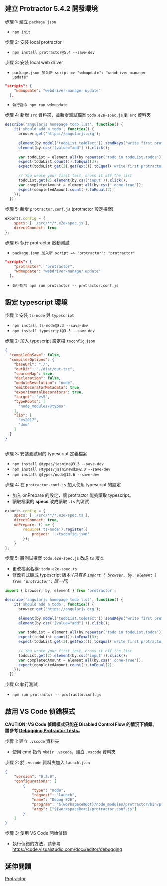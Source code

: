﻿## 建立 Protractor 5.4.2 開發環境
步驟 1: 建立 `package.json`

* `npm init`

步驟 2: 安裝 local protractor

* `npm install protractor@5.4 --save-dev`

步驟 3: 安裝 local web driver

* `package.json 加入新 script => "wdmupdate": "webdriver-manager update"`

``` json
"scripts": {
    "wdmupdate": "webdriver-manager update"
  },
```

* `執行指令 npm run wdmupdate`

步驟 4: 新增 `src` 資料夾，並新增測試檔案 `todo.e2e-spec.js` 到 `src` 資料夾
``` js
describe('angularjs homepage todo list', function() {
    it('should add a todo', function() {
      browser.get('https://angularjs.org');
  
      element(by.model('todoList.todoText')).sendKeys('write first protractor test');
      element(by.css('[value="add"]')).click();
  
      var todoList = element.all(by.repeater('todo in todoList.todos'));
      expect(todoList.count()).toEqual(3);
      expect(todoList.get(2).getText()).toEqual('write first protractor test');
  
      // You wrote your first test, cross it off the list
      todoList.get(2).element(by.css('input')).click();
      var completedAmount = element.all(by.css('.done-true'));
      expect(completedAmount.count()).toEqual(2);
    });
  });
```

步驟 5: 新增 `protractor.conf.js` (protractor 設定檔案)
``` js
exports.config = {
    specs: ['./src/**/*.e2e-spec.js'],
    directConnect: true
};
```

步驟 6: 執行 protractor 啟動測試

* `package.json 加入新 script => "protractor": "protractor"`

``` json
"scripts": {
    "protractor": "protractor",
    "wdmupdate": "webdriver-manager update"
  },
```

* `執行指令 npm run protractor -- protractor.conf.js`


## 設定 typescript 環境

步驟 1: 安裝 `ts-node` 與 `typescript`

* `npm install ts-node@8.3 --save-dev`
* `npm install typescript@3.5 --save-dev`

步驟 2: 加入 typescript 設定檔 `tsconfig.json`
``` json
{
  "compileOnSave": false,
  "compilerOptions": {
    "baseUrl": "./",
    "outDir": "./dist/out-tsc",
    "sourceMap": true,
    "declaration": false,
    "moduleResolution": "node",
    "emitDecoratorMetadata": true,
    "experimentalDecorators": true,
    "target": "es5",
    "typeRoots": [
      "node_modules/@types"
    ],
    "lib": [
      "es2017",
      "dom"
    ]
  }
}
  
```

步驟 3: 安裝測試用的 typescript 定義檔案
* `npm install @types/jasmine@3.3 --save-dev`
* `npm install @types/jasminewd2@2.0 --save-dev`
* `npm install @types/node@12.6 --save-dev`

步驟 4: 在 `protractor.conf.js` 加入使用 typescript 的設定
* 加入 onPrepare 的設定，讓 protractor 能夠讀取 typescript。
* 讀取檔案的 **specs** 改成讀取 `.ts` 的測試

``` js
exports.config = {
    specs: ['./src/**/*.e2e-spec.ts'],
    directConnect: true,
    onPrepare: () => {
        require('ts-node').register({
            project: './tsconfig.json'
        });
    }
};
```

步驟 5: 將測試檔案 `todo.e2e-spec.js` 改成 `ts` 版本
* 更改檔案名稱: `todo.e2e-spec.ts`
* 修改程式碼成 typescript 版本 *(只有多 `import { browser, by, element } from 'protractor';` 這一行)*
``` ts
import { browser, by, element } from 'protractor';

describe('angularjs homepage todo list', function() {
    it('should add a todo', function() {
      browser.get('https://angularjs.org');
  
      element(by.model('todoList.todoText')).sendKeys('write first protractor test');
      element(by.css('[value="add"]')).click();
  
      var todoList = element.all(by.repeater('todo in todoList.todos'));
      expect(todoList.count()).toEqual(3);
      expect(todoList.get(2).getText()).toEqual('write first protractor test');
  
      // You wrote your first test, cross it off the list
      todoList.get(2).element(by.css('input')).click();
      var completedAmount = element.all(by.css('.done-true'));
      expect(completedAmount.count()).toEqual(2);
    });
  });
```
步驟 6: 執行測試
* `npm run protractor -- protractor.conf.js`

## 啟用 VS Code 偵錯模式

**CAUTION: VS Code 偵錯模式只能在 Disabled Control Flow 的情況下偵錯。 請參考 [Debugging Protractor Tests](https://www.protractortest.org/#/debugging)。**

步驟 1: 建立 `.vscode` 資料夾
* 使用 cmd 指令 `mkdir .vscode`，建立 `.vscode` 資料夾

步驟 2: 於 `.vscode` 資料夾加入 `launch.json`
``` json
{
    "version": "0.2.0",
    "configurations": [
        {
            "type": "node",
            "request": "launch",
            "name": "Debug E2E",
            "program": "${workspaceRoot}/node_modules/protractor/bin/protractor",
            "args": ["${workspaceRoot}/protractor.conf.js"]
        }
    ]
}
```

步驟 3: 使用 VS Code 開始偵錯
* 執行偵錯的方法，請參考 https://code.visualstudio.com/docs/editor/debugging



## 延伸閱讀
[Protractor](https://https://www.protractortest.org/#/)